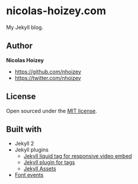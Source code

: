 # nicolas-hoizey.com

My Jekyll blog.

## Author

**Nicolas Hoizey**
- <https://github.com/nhoizey>
- <https://twitter.com/nhoizey>

## License

Open sourced under the [MIT license](LICENSE.md).

## Built with

- Jekyll 2
- Jekyll plugins
    - [Jekyll liquid tag for responsive video embed](https://github.com/ttscoff/JekyllPlugins/tree/master/YouTube)
    - [Jekyll plugin for tags](https://github.com/pattex/jekyll-tagging)
    - [Jekyll Assets](https://github.com/jekyll-assets/jekyll-assets)
- [Font events](http://www.filamentgroup.com/lab/font-events.html)